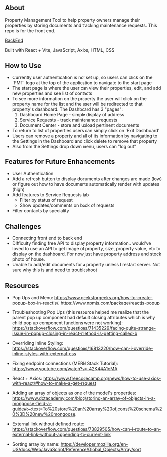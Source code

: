 ## About

Property Management Tool to help property owners manage their properties by storing documents and tracking maintenance requests. This repo is for the front end.

[BackEnd](https://github.com/wghile/PM-Tool-Express)

Built with React + Vite, JavaScript, Axios, HTML, CSS

## How to Use

- Currently user authentication is not set up, so users can click on the 'PMT' logo at the top of the application to navigate to the start page
- The start page is where the user can view their properties, edit, and add new properties and see list of contacts
- To see more information on the property the user will click on the property name for the list and the user will be redirected to that property's dashboard. The Dashboard has 3 "pages":
  1. Dashboard Home Page - simple display of address
  2. Service Requests - track maintenance requests
  3. Document Center - store and upload pertinent documents
- To return to list of properties users can simply click on 'Exit Dashboard'
- Users can remove a property and all of its information by navigating to the Settings in the Dashboard and click delete to remove that property
- Also from the Settings drop down menu, users can "log out"

## Features for Future Enhancements

- User Authentication
- Add a refresh button to display documents after changes are made (low) or figure out how to have documents automatically render with updates (high)
- Add features to Service Requests tab
  - Filter by status of request
  - Show updates/comments on back of requests
- Filter contacts by speciality

## Challenges

- Connecting front end to back end
- Difficulty finding free API to display property information.. would've loved to use an API to get image of property, size, property value, etc to display on the dashboard. For now just have property address and stock photo of house.
- Unable to add/edit documents for a property unless I restart server. Not sure why this is and need to troubleshoot

## Resources

- Pop Ups and Menu: https://www.geeksforgeeks.org/how-to-create-popup-box-in-reactjs/, https://www.npmjs.com/package/reactjs-popup

- Troubleshooting Pop Ups (this resource helped me realize that the parent pop up component had default closing attributes which is why child pop up component functions were not working): https://stackoverflow.com/questions/71435229/facing-quite-strange-issue-in-popup-closing-in-react-method-is-getting-called-b

- Overriding Inline Styling: https://stackoverflow.com/questions/16813220/how-can-i-override-inline-styles-with-external-css

- Fixing endpoint connections (MERN Stack Tutorial): https://www.youtube.com/watch?v=-42K44A1oMA

- React + Axios: https://www.freecodecamp.org/news/how-to-use-axios-with-react/#how-to-make-a-get-request

- Adding an array of objects as one of the model's properties: https://www.dctacademy.com/blog/storing-an-array-of-objects-in-a-mongoose-field-a-guide#:~:text=To%20store%20an%20array%20of,const%20schema%20%3D%20new%20mongoose.

- External link without defined route: https://stackoverflow.com/questions/73829505/how-can-i-route-to-an-external-link-without-appending-to-current-link

- Sorting array by name: https://developer.mozilla.org/en-US/docs/Web/JavaScript/Reference/Global_Objects/Array/sort
